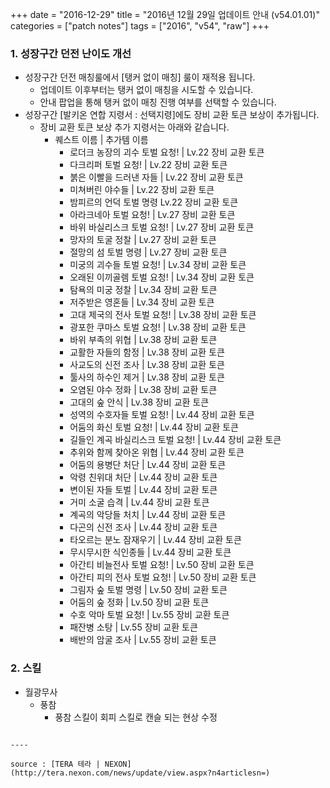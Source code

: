 +++
date = "2016-12-29"
title = "2016년 12월 29일 업데이트 안내 (v54.01.01)"
categories = ["patch notes"]
tags = ["2016", "v54", "raw"]
+++

### 1. 성장구간 던전 난이도 개선 
- 성장구간 던전 매칭룰에서 [탱커 없이 매칭] 룰이 재적용 됩니다.
  - 업데이트 이후부터는 탱커 없이 매칭을 시도할 수 있습니다.
  - 안내 팝업을 통해 탱커 없이 매칭 진행 여부를 선택할 수 있습니다.
- 성장구간 [발키온 연합 지령서 : 선택지령]에도 장비 교환 토큰 보상이 추가됩니다.
  - 장비 교환 토큰 보상 추가 지령서는 아래와 같습니다.
    - 퀘스트 이름 | 추가템 이름
      - 로더크 농장의 괴수 토벌 요청! | Lv.22 장비 교환 토큰
      - 다크리퍼 토벌 요청! | Lv.22 장비 교환 토큰
      - 붉은 이빨을 드러낸 자들 | Lv.22 장비 교환 토큰
      - 미쳐버린 야수들 | Lv.22 장비 교환 토큰
      - 밤피르의 언덕 토벌 명령 Lv.22 장비 교환 토큰
      - 아라크네아 토벌 요청! | Lv.27 장비 교환 토큰
      - 바위 바실리스크 토벌 요청! | Lv.27 장비 교환 토큰
      - 망자의 토굴 정찰 | Lv.27 장비 교환 토큰
      - 절망의 섬 토벌 명령 | Lv.27 장비 교환 토큰
      - 미궁의 괴수들 토벌 요청! | Lv.34 장비 교환 토큰
      - 오래된 이끼골렘 토벌 요청! | Lv.34 장비 교환 토큰
      - 탐욕의 미궁 정찰 | Lv.34 장비 교환 토큰
      - 저주받은 영혼들 | Lv.34 장비 교환 토큰
      - 고대 제국의 전사 토벌 요청! | Lv.38 장비 교환 토큰
      - 광포한 쿠마스 토벌 요청! | Lv.38 장비 교환 토큰
      - 바위 부족의 위협 | Lv.38 장비 교환 토큰
      - 교활한 자들의 함정 | Lv.38 장비 교환 토큰
      - 사교도의 신전 조사 | Lv.38 장비 교환 토큰
      - 툴사의 하수인 제거 | Lv.38 장비 교환 토큰
      - 오염된 야수 정화 | Lv.38 장비 교환 토큰
      - 고대의 숲 안식 | Lv.38 장비 교환 토큰
      - 성역의 수호자들 토벌 요청! | Lv.44 장비 교환 토큰
      - 어둠의 화신 토벌 요청! | Lv.44 장비 교환 토큰
      - 길들인 계곡 바실리스크 토벌 요청! | Lv.44 장비 교환 토큰
      - 추위와 함께 찾아온 위협 | Lv.44 장비 교환 토큰
      - 어둠의 용병단 처단 | Lv.44 장비 교환 토큰
      - 악령 친위대 처단 | Lv.44 장비 교환 토큰
      - 변이된 자들 토벌 | Lv.44 장비 교환 토큰
      - 거미 소굴 습격 | Lv.44 장비 교환 토큰
      - 계곡의 악당들 처치 | Lv.44 장비 교환 토큰
      - 다곤의 신전 조사 | Lv.44 장비 교환 토큰
      - 타오르는 분노 잠재우기 | Lv.44 장비 교환 토큰
      - 무시무시한 식인종들 | Lv.44 장비 교환 토큰
      - 아간티 비늘전사 토벌 요청! | Lv.50 장비 교환 토큰
      - 아간티 피의 전사 토벌 요청! | Lv.50 장비 교환 토큰
      - 그림자 숲 토벌 명령 | Lv.50 장비 교환 토큰
      - 어둠의 숲 정화 | Lv.50 장비 교환 토큰
      - 수호 악마 토벌 요청! | Lv.55 장비 교환 토큰
      - 패잔병 소탕 | Lv.55 장비 교환 토큰
      - 배반의 암굴 조사 | Lv.55 장비 교환 토큰

### 2. 스킬
- 월광무사
  - 풍참
    - 풍참 스킬이 회피 스킬로 캔슬 되는 현상 수정 
```

----

source : [TERA 테라 | NEXON](http://tera.nexon.com/news/update/view.aspx?n4articlesn=)
